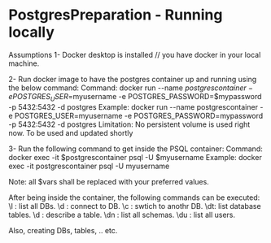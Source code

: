 # PostgresPreparation - Running locally


Assumptions 
1- Docker desktop is installed // you have docker in your local machine.

2- Run docker image to have the postgres container up and running using the below command:
Command: docker run --name $postgrescontainer -e POSTGRES_USER=$myusername -e POSTGRES_PASSWORD=$mypassword -p 5432:5432 -d postgres
Example: docker run --name postgrescontainer -e POSTGRES_USER=myusername -e POSTGRES_PASSWORD=mypassword -p 5432:5432 -d postgres
Limitation: No persistent volume is used right now. To be used and updated shortly

3- Run the following command to get inside the PSQL container:
Command: docker exec -it $postgrescontainer psql -U $myusername
Example: docker exec -it postgrescontainer psql -U myusername

Note: all $vars shall be replaced with your preferred values.


After being inside the container, the following commands can be executed:
\l : list all DBs. 
\d : connect to DB.
\c : swtich to anothr DB.
\dt: list database tables.
\d : describe a table.
\dn : list all schemas.
\du : list all users.

Also, creating DBs, tables, .. etc.
